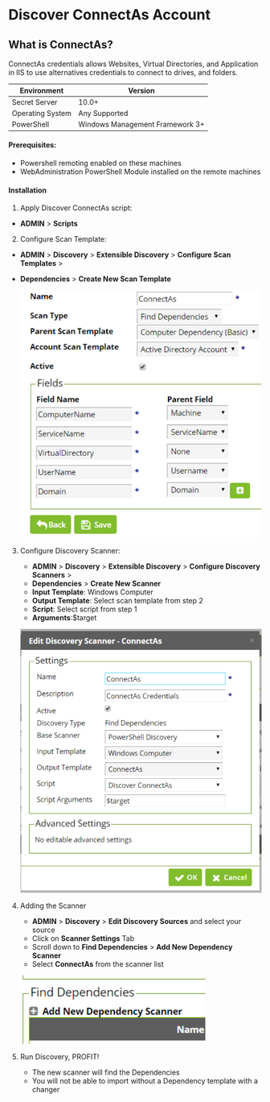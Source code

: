 Discover ConnectAs Account
==========================

What is ConnectAs?
------------------
ConnectAs credentials allows Websites, Virtual Directories, and Application in IIS to use alternatives credentials to connect to drives, and folders.

| Environment | Version |
| ------ | ------ |
| Secret Server | 10.0+ |
| Operating System | Any Supported |
| PowerShell | Windows Management Framework 3+ |

#### Prerequisites: 
- Powershell remoting enabled on these machines
- WebAdministration PowerShell Module installed on the remote machines

#### Installation

1. Apply Discover ConnectAs script:
 - **ADMIN** > **Scripts**
2. Configure Scan Template: 
 - **ADMIN** > **Discovery** > **Extensible Discovery** > **Configure Scan Templates** >
 - **Dependencies** > **Create New Scan Template**

    ![Scan Template Designer](imgs/scanner-1.PNG)

3. Configure Discovery Scanner:
    - **ADMIN** > **Discovery** > **Extensible Discovery** > **Configure Discovery Scanners** >
    - **Dependencies** > **Create New Scanner**
    - **Input Template**: Windows Computer
    - **Output Template**: Select scan template from step 2
    - **Script**: Select  script from step 1
    - **Arguments**:$target

    ![Create New Scanner](imgs/scanner-2.PNG)

4. Adding the Scanner
    - **ADMIN** > **Discovery** > **Edit Discovery Sources** and select your source
    - Click on **Scanner Settings** Tab
    - Scroll down to **Find Dependencies** > **Add New Dependency Scanner**
    - Select **ConnectAs** from the scanner list

    ![Add Scanner](imgs/scanner-3.PNG)

5. Run Discovery, PROFIT!
    - The new scanner will find the Dependencies
    - You will not be able to import without a Dependency template with a changer
